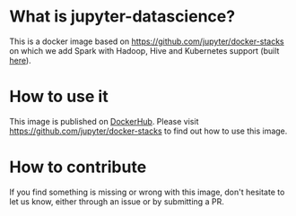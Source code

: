 # What is jupyter-datascience?

This is a docker image based on https://github.com/jupyter/docker-stacks on which we add Spark with Hadoop, Hive and Kubernetes support (built [here](https://github.com/InseeFrLab/Spark-hive)).

# How to use it

This image is published on [DockerHub](https://hub.docker.com/r/inseefrlab/jupyter-datascience).
Please visit https://github.com/jupyter/docker-stacks to find out how to use this image.

# How to contribute

If you find something is missing or wrong with this image, don't hesitate to let us know, either through an issue or by submitting a PR.
